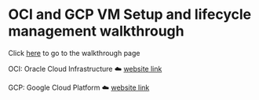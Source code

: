 # OCI and GCP VM Setup and lifecycle management walkthrough 

Click [here](https://github.com/briggsprashar/OCI_GCP_VM_Setup/blob/main/prashar_briggs_vm-lifecycle_gcp-oci.md) to go to the walkthrough page

OCI: Oracle Cloud Infrastructure ☁️ <a href="https://cloud.oracle.com/"> website link </a> 

GCP: Google Cloud Platform ☁️ <a href="https://console.cloud.google.com/"> website link </a>
